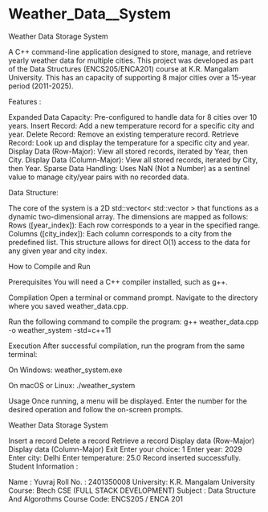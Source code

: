 # Weather_Data__System
Weather Data Storage System

A C++ command-line application designed to store, manage, and retrieve yearly weather data for multiple cities. This project was developed as part of the Data Structures (ENCS205/ENCA201) course at K.R. Mangalam University. This has an capacity of supporting 8 major cities over a 15-year period (2011-2025).

Features :

Expanded Data Capacity: Pre-configured to handle data for 8 cities over 10 years. Insert Record: Add a new temperature record for a specific city and year. Delete Record: Remove an existing temperature record. Retrieve Record: Look up and display the temperature for a specific city and year. Display Data (Row-Major): View all stored records, iterated by Year, then City. Display Data (Column-Major): View all stored records, iterated by City, then Year. Sparse Data Handling: Uses NaN (Not a Number) as a sentinel value to manage city/year pairs with no recorded data.

Data Structure:

The core of the system is a 2D std::vector< std::vector > that functions as a dynamic two-dimensional array. The dimensions are mapped as follows: Rows ([year_index]): Each row corresponds to a year in the specified range. Columns ([city_index]): Each column corresponds to a city from the predefined list. This structure allows for direct O(1) access to the data for any given year and city index.

How to Compile and Run

Prerequisites You will need a C++ compiler installed, such as g++.

Compilation Open a terminal or command prompt. Navigate to the directory where you saved weather_data.cpp.

Run the following command to compile the program: g++ weather_data.cpp -o weather_system -std=c++11

Execution After successful compilation, run the program from the same terminal:

On Windows: weather_system.exe

On macOS or Linux: ./weather_system

Usage Once running, a menu will be displayed. Enter the number for the desired operation and follow the on-screen prompts.

Weather Data Storage System

Insert a record
Delete a record
Retrieve a record
Display data (Row-Major)
Display data (Column-Major)
Exit Enter your choice: 1 Enter year: 2029 Enter city: Delhi Enter temperature: 25.0 Record inserted successfully.
Student Information :

Name : Yuvraj Roll No. : 2401350008 University: K.R. Mangalam University Course: Btech CSE (FULL STACK DEVELOPMENT) Subject : Data Structure And Algorothms Course Code: ENCS205 / ENCA 201
